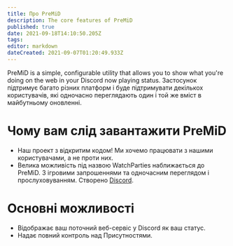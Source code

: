 ```yaml
---
title: Про PreMiD
description: The core features of PreMiD
published: true
date: 2021-09-18T14:10:50.205Z
tags: 
editor: markdown
dateCreated: 2021-09-07T01:20:49.933Z
---
```


PreMiD is a simple, configurable utility that allows you to show what you're doing on the web in your Discord now playing status. Застосунок підтримує багато різних платформ і буде підтримувати декількох користувачів, які одночасно переглядають один і той же вміст в майбутньому оновленні.

# Чому вам слід завантажити PreMiD
- Наш проект з відкритим кодом! Ми хочемо працювати з нашими користувачами, а не проти них.
- Велика можливість під назвою WatchParties наближається до PreMiD. З ігровими запрошеннями та одночасним переглядом і прослуховуванням. Створено [Discord](https://discordapp.com/).

# Основні можливості
- Відображає ваш поточний веб-сервіс у Discord як ваш статус.
- Надає повний контроль над Присутностями.